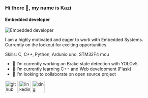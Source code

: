 ### Hi there 👋, my name is Kazi
#### Embedded developer
![Embedded developer](https://arturssmirnovs.github.io/github-profile-readme-generator/images/banner.png)

I am a highly motivated and eager to work with Embedded Systems. Currently on the lookout for exciting opportunities.

Skills:  C, C++, Python, Ardunio uno, STM32F4 mcu

- 🔭 I’m currently working on Brake state detection with YOLOv5 
- 🌱 I’m currently learning C++ and Web development (Flask) 
- 👯 I’m looking to collaborate on open source project 


[<img src='https://cdn.jsdelivr.net/npm/simple-icons@3.0.1/icons/github.svg' alt='github' height='40'>](https://github.com/russel-zaman)  [<img src='https://cdn.jsdelivr.net/npm/simple-icons@3.0.1/icons/linkedin.svg' alt='linkedin' height='40'>](https://www.linkedin.com/in/kazi953/)  [<img src='https://cdn.jsdelivr.net/npm/simple-icons@3.0.1/icons/xing.svg' alt='xing' height='40'>](https://www.xing.com/profile/MdKazi_Ebduzzaman098302/web_profiles?sc_o=navigation_profile_icon&sc_o_PropActionOrigin=navigation_neffi_80&expandNeffi=true)  

